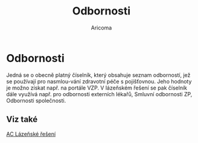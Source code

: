 ﻿---
    title: "Odbornosti"
    author: Aricoma
    ms.date: 04/30/2018
    ms.topic: article
    ms.prod: dynamics-nav-2017
    ms.contentlocale: cs-cz
    ms.lasthandoff: 04/30/2018
---

# Odbornosti

Jedná se o obecně platný číselník, který obsahuje seznam odborností, jež se používají pro nasmlou-vání zdravotní péče s pojišťovnou. 
Jeho hodnoty je možno získat např. na portále VZP. V lázeňském řešení se pak číselník dále využívá např. pro odbornosti externích lékařů, Smluvní odbornosti ZP, Odbornosti společnosti. 



## <a name="see-also"></a>Viz také
[AC Lázeňské řešení](ac-spa-solution.md)